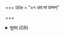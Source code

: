 +++
title = "०१ अव मा पाप्मन्"

+++
<details><summary>मूलम् (GR)</summary>

अव मा पाप्मन् सृज  
वशी सन् मृडयासि नः ।  
आ मा भद्रेषु धामसु  
त्वं धेह्य् अविह्रुतम् ॥
</details>